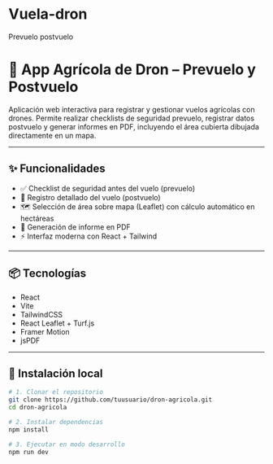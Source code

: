 # Vuela-dron
Prevuelo postvuelo 
# 🚁 App Agrícola de Dron – Prevuelo y Postvuelo

Aplicación web interactiva para registrar y gestionar vuelos agrícolas con drones. Permite realizar checklists de seguridad prevuelo, registrar datos postvuelo y generar informes en PDF, incluyendo el área cubierta dibujada directamente en un mapa.

---

## ✨ Funcionalidades

- ✅ Checklist de seguridad antes del vuelo (prevuelo)
- 📝 Registro detallado del vuelo (postvuelo)
- 🗺️ Selección de área sobre mapa (Leaflet) con cálculo automático en hectáreas
- 📄 Generación de informe en PDF
- ⚡ Interfaz moderna con React + Tailwind

---

## 📦 Tecnologías

- React
- Vite
- TailwindCSS
- React Leaflet + Turf.js
- Framer Motion
- jsPDF

---

## 🚀 Instalación local

```bash
# 1. Clonar el repositorio
git clone https://github.com/tuusuario/dron-agricola.git
cd dron-agricola

# 2. Instalar dependencias
npm install

# 3. Ejecutar en modo desarrollo
npm run dev
